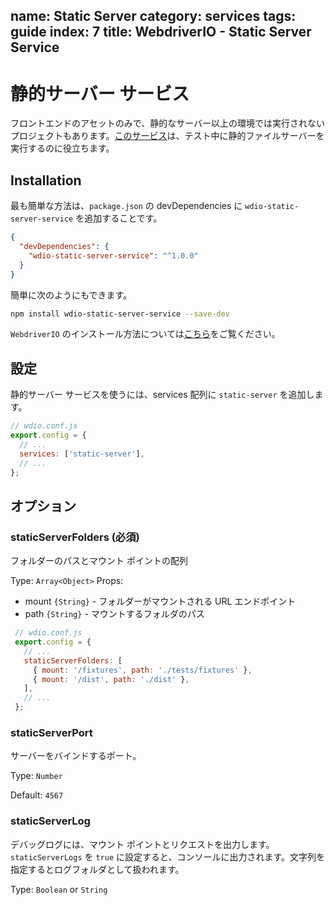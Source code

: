 name: Static Server
category: services
tags: guide
index: 7
title: WebdriverIO - Static Server Service
---

# 静的サーバー サービス

フロントエンドのアセットのみで、静的なサーバー以上の環境では実行されないプロジェクトもあります。[このサービス](https://github.com/LeadPages/wdio-static-server-service)は、テスト中に静的ファイルサーバーを実行するのに役立ちます。

## Installation

最も簡単な方法は、`package.json` の devDependencies に `wdio-static-server-service` を追加することです。

```json
{
  "devDependencies": {
    "wdio-static-server-service": "^1.0.0"
  }
}
```

簡単に次のようにもできます。

```bash
npm install wdio-static-server-service --save-dev
```

`WebdriverIO` のインストール方法については[こちら](http://webdriver.io/guide/getstarted/install.html)をご覧ください。

## 設定

静的サーバー サービスを使うには、services 配列に `static-server` を追加します。

```js
// wdio.conf.js
export.config = {
  // ...
  services: ['static-server'],
  // ...
};
```

## オプション

### staticServerFolders (必須)

フォルダーのパスとマウント ポイントの配列

Type: `Array<Object>`
Props:
 - mount `{String}` - フォルダーがマウントされる URL エンドポイント
 - path `{String}` - マウントするフォルダのパス

``` javascript
 // wdio.conf.js
 export.config = {
   // ...
   staticServerFolders: [
     { mount: '/fixtures', path: './tests/fixtures' },
     { mount: '/dist', path: './dist' },
   ],
   // ...
 };
```

### staticServerPort

サーバーをバインドするポート。

Type: `Number`

Default: `4567`

### staticServerLog

デバッグログには、マウント ポイントとリクエストを出力します。`staticServerLogs` を `true` に設定すると、コンソールに出力されます。文字列を指定するとログフォルダとして扱われます。

Type: `Boolean` or `String`
